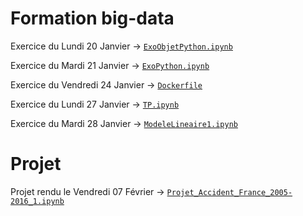 # Formation big-data
Exercice du Lundi 20 Janvier -> [`ExoObjetPython.ipynb`](/tpLundi/ExoObjetPython.ipynb)

Exercice du Mardi 21 Janvier -> [`ExoPython.ipynb`](/tpMardi/ExoPython.ipynb)

Exercice du Vendredi 24 Janvier -> [`Dockerfile`](/tpVendredi/Dockerfile)

Exercice du Lundi 27 Janvier -> [`TP.ipynb`](/tpLundi2/TP.ipynb)

Exercice du Mardi 28 Janvier -> [`ModeleLineaire1.ipynb`](/tpMardi2/ModeleLineaire1.ipynb)

# Projet
Projet rendu le Vendredi 07 Février -> [`Projet_Accident_France_2005-2016_1.ipynb`](/Projet_Accident_France_2005-2016_1.ipynb)
